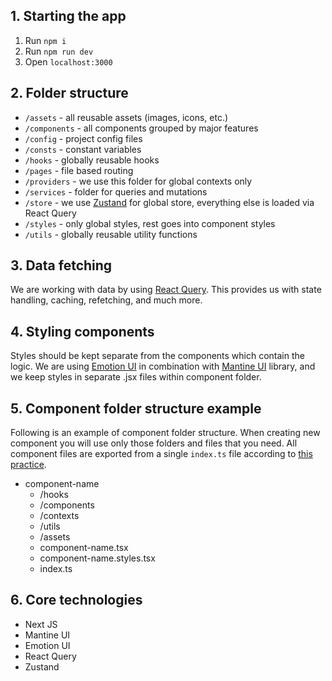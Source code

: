 ## 1. Starting the app

1. Run `npm i`
2. Run `npm run dev`
3. Open `localhost:3000`

## 2. Folder structure

-   `/assets` - all reusable assets (images, icons, etc.)
-   `/components` - all components grouped by major features
-   `/config` - project config files
-   `/consts` - constant variables
-   `/hooks` - globally reusable hooks
-   `/pages` - file based routing
-   `/providers` - we use this folder for global contexts only
-   `/services` - folder for queries and mutations
-   `/store` - we use [Zustand](https://zustand-demo.pmnd.rs/) for global store, everything else is loaded via React Query
-   `/styles` - only global styles, rest goes into component styles
-   `/utils` - globally reusable utility functions

## 3. Data fetching

We are working with data by using [React Query](https://tanstack.com/query/v4/).
This provides us with state handling, caching, refetching, and much more.

## 4. Styling components

Styles should be kept separate from the components which contain the logic.
We are using [Emotion UI](https://emotion.sh/docs/introduction) in combination with [Mantine UI](https://mantine.dev/) library, and we keep styles in separate .jsx files within component folder.

## 5. Component folder structure example

Following is an example of component folder structure. When creating new component you will use only those folders and files that you need.
All component files are exported from a single `index.ts` file according to [this practice](https://medium.com/bootstart/you-should-be-using-folder-components-b30b7d165c39).

-   component-name
    -   /hooks
    -   /components
    -   /contexts
    -   /utils
    -   /assets
    -   component-name.tsx
    -   component-name.styles.tsx
    -   index.ts

## 6. Core technologies

-   Next JS
-   Mantine UI
-   Emotion UI
-   React Query
-   Zustand
